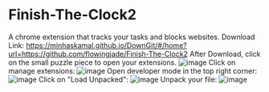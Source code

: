 # Finish-The-Clock2
A chrome extension that tracks your tasks and blocks websites.
Download Link:
https://minhaskamal.github.io/DownGit/#/home?url=https://github.com/flowingjade/Finish-The-Clock2
After Download, click on the small puzzle piece to open your extensions.
![image](https://github.com/flowingjade/Finish-The-Clock2/assets/89887340/2d13a5cf-9aa6-4614-98e3-a3e520f5bc5e)
Click on manage extensions:
![image](https://github.com/flowingjade/Finish-The-Clock2/assets/89887340/23d58b2d-88ff-49b0-b6a4-506522e71089)
Open developer mode in the top right corner:
![image](https://github.com/flowingjade/Finish-The-Clock2/assets/89887340/6e9fb73e-1d82-4871-9e61-22fe136742c9)
Click on "Load Unpacked":
![image](https://github.com/flowingjade/Finish-The-Clock2/assets/89887340/6dc63dc4-a83d-452f-869d-85f6af3d4e46)
Unpack your file:
![image](https://github.com/flowingjade/Finish-The-Clock2/assets/89887340/aca066db-6929-4aff-aba8-3167eb7d0c9f)


